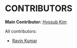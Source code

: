 # CONTRIBUTORS

**Main Contributor:** [Hyosub Kim](https://github.com/hyosubkim)

All contributors: 

- [Ravin Kumar](https://github.com/canyon289)